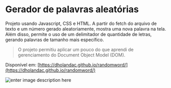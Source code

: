 # Gerador de palavras aleatórias

Projeto usando Javascript, CSS e HTML. A partir do fetch do arquivo de texto e um número gerado aleatoriamente, mostra uma nova palavra na tela. Além disso, permite o uso de um delimitador de quantidade de letras, gerando palavras de tamanho mais específico.

> O projeto permitiu aplicar um pouco do que aprendi de gerenciamento do
> Document Object Model (DOM).

Disponível em: [https://dholandac.github.io/randomword/](https://dholandac.github.io/randomword/)

![enter image description here](https://cdn.discordapp.com/attachments/617349557306523668/1240805164659638272/image.png?ex=6647e55c&is=664693dc&hm=562ecccdb10a867f2d98621910c0cfa4337682b9d51157755e5d8ec34a26b4a6&)
